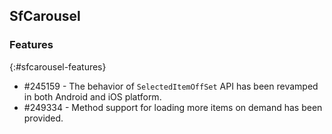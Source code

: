 ## SfCarousel

### Features
{:#sfcarousel-features}

* \#245159 - The behavior of `SelectedItemOffSet` API has been revamped in both Android and iOS platform.
* \#249334 - Method support for loading more items on demand has been provided.
